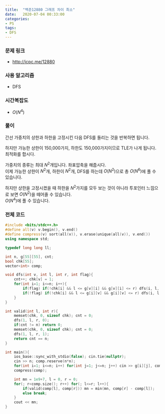 ```yaml
---
title:  "백준12880 그래프 차이 최소"
date:   2020-07-04 00:33:00
categories:
- PS
tags:
- DFS
---
```


### 문제 링크
* http://icpc.me/12880

### 사용 알고리즘
* DFS

### 시간복잡도
* $O(N^4)$

### 풀이
간선 가중치의 상한과 하한을 고정시킨 다음 DFS를 돌리는 것을 반복하면 됩니다.

하지만 가능한 상한이 150,000가지, 하한도 150,000가지이므로 TLE가 나게 됩니다. 최적화를 합시다.

가중치의 종류는 최대 $N^2$개입니다. 좌표압축을 해줍시다.<br>
이제 가능한 상한이 $N^2$개, 하한이 $N^2$개, DFS를 하는데 $O(N^2)$으로 총 $O(N^6)$에 풀 수 있습니다.

하지만 상한을 고정시켰을 때 하한을 $N^2$가지를 모두 보는 것이 아니라 투포인터 느낌으로 보면 $O(N^2)$을 떼어줄 수 있습니다.<br>
$O(N^4)$에 풀 수 있습니다.

### 전체 코드
```cpp
#include <bits/stdc++.h>
#define all(v) v.begin(), v.end()
#define compress(v) sort(all(v)), v.erase(unique(all(v)), v.end())
using namespace std;

typedef long long ll;

int n, g[55][55], cnt;
bool chk[55];
vector<int> comp;

void dfs(int v, int l, int r, int flag){
    cnt++; chk[v] = 1;
    for(int i=1; i<=n; i++){
        if(flag) if(!chk[i] && l <= g[v][i] && g[v][i] <= r) dfs(i, l, r, flag);
        if(!flag) if(!chk[i] && l <= g[i][v] && g[i][v] <= r) dfs(i, l, r, flag);
    }
}

int valid(int l, int r){
    memset(chk, 0, sizeof chk); cnt = 0;
    dfs(1, l, r, 0);
    if(cnt != n) return 0;
    memset(chk, 0, sizeof chk); cnt = 0;
    dfs(1, l, r, 1);
    return cnt == n;
}

int main(){
    ios_base::sync_with_stdio(false); cin.tie(nullptr);
    cin >> n; comp.reserve(n*n);
    for(int i=1; i<=n; i++) for(int j=1; j<=n; j++) cin >> g[i][j], comp.push_back(g[i][j]);
    compress(comp);

    int mn = 1e9+7, l = 0, r = 0;
    for(; r<comp.size(); r++) for(; l<=r; l++){
        if(valid(comp[l], comp[r])) mn = min(mn, comp[r] - comp[l]);
        else break;
    }
    cout << mn;
}
```

